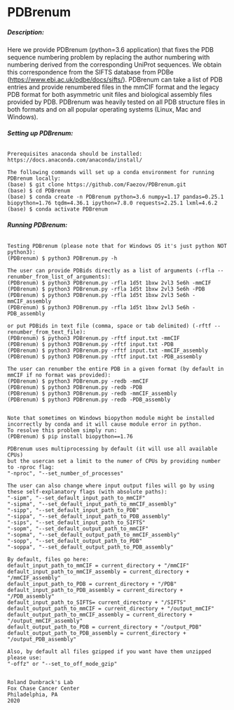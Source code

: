 # **PDBrenum**

##### **Description:**

Here  we  provide PDBrenum (python=3.6 application) that fixes the PDB sequence numbering problem by replacing the  author numbering with numbering  derived  from  the  corresponding  UniProt  sequences. 
We obtain this correspondence from the SIFTS database from PDBe (https://www.ebi.ac.uk/pdbe/docs/sifts/). 
PDBrenum can take  a  list  of  PDB  entries  and provide  renumbered files  in the  mmCIF  format and  the  legacy PDB format for both asymmetric unit files and biological assembly files provided by PDB.
PDBrenum  was  heavily  tested  on  all  PDB  structure  files  in  both  formats  and  on  all  popular operating systems (Linux, Mac and Windows).

###### **Setting up PDBrenum:**
~~~~
Prerequisites anaconda should be installed: 
https://docs.anaconda.com/anaconda/install/

The following commands will set up a conda environment for running PDBrenum locally:
(base) $ git clone https://github.com/Faezov/PDBrenum.git
(base) $ cd PDBrenum
(base) $ conda create -n PDBrenum python=3.6 numpy=1.17 pandas=0.25.1 biopython=1.76 tqdm=4.36.1 ipython=7.8.0 requests=2.25.1 lxml=4.6.2 
(base) $ conda activate PDBrenum
~~~~
###### **Running PDBrenum:**
~~~~
Testing PDBrenum (please note that for Windows OS it's just python NOT python3):
(PDBrenum) $ python3 PDBrenum.py -h

The user can provide PDBids directly as a list of arguments (-rfla --renumber_from_list_of_arguments):
(PDBrenum) $ python3 PDBrenum.py -rfla 1d5t 1bxw 2vl3 5e6h -mmCIF
(PDBrenum) $ python3 PDBrenum.py -rfla 1d5t 1bxw 2vl3 5e6h -PDB
(PDBrenum) $ python3 PDBrenum.py -rfla 1d5t 1bxw 2vl3 5e6h -mmCIF_assembly
(PDBrenum) $ python3 PDBrenum.py -rfla 1d5t 1bxw 2vl3 5e6h -PDB_assembly

or put PDBids in text file (comma, space or tab delimited) (-rftf --renumber_from_text_file):
(PDBrenum) $ python3 PDBrenum.py -rftf input.txt -mmCIF
(PDBrenum) $ python3 PDBrenum.py -rftf input.txt -PDB
(PDBrenum) $ python3 PDBrenum.py -rftf input.txt -mmCIF_assembly
(PDBrenum) $ python3 PDBrenum.py -rftf input.txt -PDB_assembly

The user can renumber the entire PDB in a given format (by default in mmCIF if no format was provided):
(PDBrenum) $ python3 PDBrenum.py -redb -mmCIF 
(PDBrenum) $ python3 PDBrenum.py -redb -PDB
(PDBrenum) $ python3 PDBrenum.py -redb -mmCIF_assembly
(PDBrenum) $ python3 PDBrenum.py -redb -PDB_assembly


Note that sometimes on Windows biopython module might be installed incorrectly by conda and it will cause module error in python. 
To resolve this problem simply run: 
(PDBrenum) $ pip install biopython==1.76

PDBrenum uses multiprocessing by default (it will use all available CPUs) 
but the usercan set a limit to the numer of CPUs by providing number to -nproc flag:
"-nproc", "--set_number_of_processes"

The user can also change where input output files will go by using these self-explanatory flags (with absolute paths):
"-sipm", "--set_default_input_path_to_mmCIF"
"-sipma", "--set_default_input_path_to_mmCIF_assembly"
"-sipp", "--set_default_input_path_to_PDB"
"-sippa", "--set_default_input_path_to_PDB_assembly"
"-sips", "--set_default_input_path_to_SIFTS"
"-sopm", "--set_default_output_path_to_mmCIF"
"-sopma", "--set_default_output_path_to_mmCIF_assembly"
"-sopp", "--set_default_output_path_to_PDB"
"-soppa", "--set_default_output_path_to_PDB_assembly"

By default, files go here: 
default_input_path_to_mmCIF = current_directory + "/mmCIF"
default_input_path_to_mmCIF_assembly = current_directory + "/mmCIF_assembly"
default_input_path_to_PDB = current_directory + "/PDB"
default_input_path_to_PDB_assembly = current_directory + "/PDB_assembly"
default_input_path_to_SIFTS= current_directory + "/SIFTS"
default_output_path_to_mmCIF = current_directory + "/output_mmCIF"
default_output_path_to_mmCIF_assembly = current_directory + "/output_mmCIF_assembly"
default_output_path_to_PDB = current_directory + "/output_PDB"
default_output_path_to_PDB_assembly = current_directory + "/output_PDB_assembly"

Also, by default all files gzipped if you want have them unzipped please use: 
"-offz" or "--set_to_off_mode_gzip"


Roland Dunbrack's Lab
Fox Chase Cancer Center
Philadelphia, PA
2020
~~~~



















